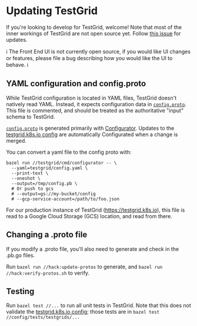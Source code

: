 # Updating TestGrid

If you're looking to develop for TestGrid, welcome! Note that most of the inner workings of TestGrid
are not open source yet. Follow [this issue](https://github.com/kubernetes/test-infra/issues/10409)
for updates.

:information_source: The Front End UI is not currently open source, if you would like UI changes or features, please file a bug describing how you would like the UI to behave. :information_source:

## YAML configuration and config.proto

While TestGrid configuration is located in YAML files, TestGrid doesn't natively
read YAML. Instead, it expects configuration data in [`config.proto`]. This file
is commented, and should be treated as the authoritative "input" schema to
TestGrid.

[`config.proto`] is generated primarily with
[Configurator](https://github.com/kubernetes/test-infra/blob/master/testgrid/cmd/configurator).
Updates to the [testgrid.k8s.io config] are automatically Configurated when a change is
merged.

You can convert a yaml file to the config proto with:
```
bazel run //testgrid/cmd/configurator -- \
  --yaml=testgrid/config.yaml \
  --print-text \
  --oneshot \
  --output=/tmp/config.pb \
  # Or push to gcs
  # --output=gs://my-bucket/config
  # --gcp-service-account=/path/to/foo.json
```

For our production instance of TestGrid (https://testgrid.k8s.io), this file is read to a Google
Cloud Storage (GCS) location, and read from there.

## Changing a .proto file

If you modify a .proto file, you'll also need to generate and check in the
.pb.go files.

Run `bazel run //hack:update-protos` to generate, and `bazel run //hack:verify-protos.sh`
to verify.

## Testing

Run `bazel test //...` to run all unit tests in TestGrid. Note that this does not validate
the [testgrid.k8s.io config]; those tests are in `bazel test //config/tests/testgrids/...`

[`config.proto`]: ./config/config.proto
[testgrid.k8s.io config]: https://github.com/kubernetes/test-infra/blob/master/config/testgrids
